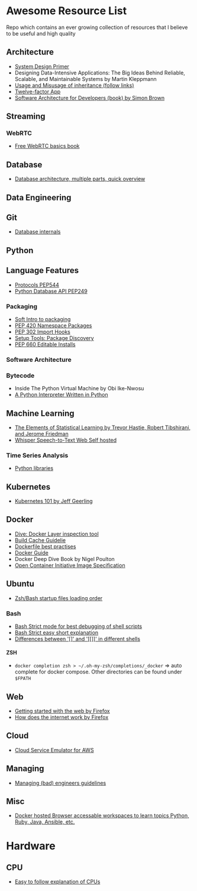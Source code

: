 # Awesome Resource List

Repo which contains an ever growing collection of resources that I believe to be useful and high quality

## Architecture

* [System Design Primer](https://github.com/donnemartin/system-design-primer)
* Designing Data-Intensive Applications: The Big Ideas Behind Reliable, Scalable, and Maintainable Systems by Martin Kleppmann
* [Usage and Misusage of inheritance (follow links)](https://solicited-thoughts.bearblog.dev/why-people-misuse-inheritance/)
* [Twelve-factor App](https://12factor.net/)
* [Software Architecture for Developers (book) by Simon Brown](https://softwarearchitecturefordevelopers.com/)

## Streaming

### WebRTC

* [Free WebRTC basics book](https://webrtcforthecurious.com/)

## Database

* [Database architecture, multiple parts, quick overview](https://scaleyourapp.com/database-architecture/)
  
## Data Engineering

## Git

* [Database internals](https://github.blog/2022-08-29-gits-database-internals-i-packed-object-store/)

## Python

## Language Features

* [Protocols PEP544](https://peps.python.org/pep-0544/)
* [Python Database API PEP249](https://peps.python.org/pep-0249/)

### Packaging

* [Soft Intro to packaging](https://py-pkgs.org/04-package-structure.html)
* [PEP 420 Namespace Packages](https://peps.python.org/pep-0420/)
* [PEP 302 Import Hooks](https://peps.python.org/pep-0302/)
* [Setup Tools: Package Discovery](https://setuptools.pypa.io/en/latest/pkg_resources.html)
* [PEP 660 Editable Installs](https://peps.python.org/pep-0660/)

### Software Architecture

### Bytecode

* Inside The Python Virtual Machine by Obi Ike-Nwosu
* [A Python Interpreter Written in Python](https://www.aosabook.org/en/500L/a-python-interpreter-written-in-python.html)

## Machine Learning

* [The Elements of Statistical Learning by Trevor Hastie, Robert Tibshirani, and Jerome Friedman](https://hastie.su.domains/ElemStatLearn/)
* [Whisper Speech-to-Text Web Self hosted](https://codeberg.org/pluja/web-whisper-plus/src/branch/main/README.md#user-content-self-hosting)

### Time Series Analysis

* [Python libraries](https://robjhyndman.com/hyndsight/python_time_series.html)

## Kubernetes

* [Kubernetes 101 by Jeff Geerling](https://github.com/geerlingguy/kubernetes-101)

## Docker

* [Dive: Docker Layer inspection tool](https://github.com/wagoodman/dive)
* [Build Cache Guidelie](https://docs.docker.com/build/cache/)
* [Dockerfile best practises](https://docs.docker.com/develop/develop-images/dockerfile_best-practices/)
* [Docker Guide](https://github.com/mikeroyal/Docker-Guide)
* Docker Deep Dive Book by Nigel Poulton
* [Open Container Initiative Image Specification](https://github.com/opencontainers/image-spec/blob/main/spec.md)

## Ubuntu

* [Zsh/Bash startup files loading order](https://shreevatsa.wordpress.com/2008/03/30/zshbash-startup-files-loading-order-bashrc-zshrc-etc/)

### Bash

* [Bash Strict mode for best debugging of shell scripts](http://redsymbol.net/articles/unofficial-bash-strict-mode/)
* [Bash Strict easy short explanation](https://gist.github.com/mohanpedala/1e2ff5661761d3abd0385e8223e16425)
* [Differences between '\[\]' and '\[\[\]\]' in different shells](https://mywiki.wooledge.org/BashFAQ/031)

#### ZSH

* `docker completion zsh > ~/.oh-my-zsh/completions/_docker` => auto complete for docker compose. Other directories can be found under `$FPATH`

## Web

* [Getting started with the web by Firefox](https://developer.mozilla.org/en-US/docs/Learn/Getting_started_with_the_web)
* [How does the internet work by Firefox](https://developer.mozilla.org/en-US/docs/Learn/Common_questions/Web_mechanics/How_does_the_Internet_work)

## Cloud

* [Cloud Service Emulator for AWS](https://github.com/localstack/localstack)

## Managing

* [Managing (bad) engineers guidelines](https://vadimkravcenko.com/shorts/managing-bad-engineers/)
## Misc

* [Docker hosted Browser accessable workspaces to learn topics Python, Ruby, Java, Ansible, etc.](https://github.com/bluxmit/alnoda-workspaces/tree/main)

# Hardware

## CPU

* [Easy to follow explanation of CPUs](https://cpu.land)

